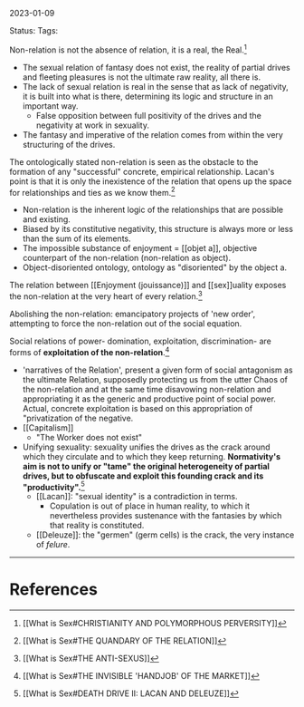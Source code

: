 2023-01-09

Status: 
Tags: 

Non-relation is not the absence of relation, it is a real, the Real.[^1]
- The sexual relation of fantasy does not exist, the reality of partial drives and fleeting pleasures is not the ultimate raw reality, all there is.
- The lack of sexual relation is real in the sense that as lack of negativity, it is built into what is there, determining its logic and structure in an important way.
	- False opposition between full positivity of the drives and the negativity at work in sexuality.
- The fantasy and imperative of the relation comes from within the very structuring of the drives.

The ontologically stated non-relation is seen as the obstacle to the formation of any "successful" concrete, empirical relationship. Lacan's point is that it is only the inexistence of the relation that opens up the space for relationships and ties as we know them.[^2]
* Non-relation is the inherent logic of the relationships that are possible and existing.
* Biased by its constitutive negativity, this structure is always more or less than the sum of its elements.
* The impossible substance of enjoyment = [[objet a]], objective counterpart of the non-relation (non-relation as object).
* Object-disoriented ontology, ontology as "disoriented" by the object a.

The relation between [[Enjoyment (jouissance)]] and [[sex]]uality exposes the non-relation at the very heart of every relation.[^3]

Abolishing the non-relation: emancipatory projects of 'new order', attempting to force the non-relation out of the social equation.

Social relations of power- domination, exploitation, discrimination- are forms of **exploitation of the non-relation**.[^4]
- 'narratives of the Relation', present a given form of social antagonism as the ultimate Relation, supposedly protecting us from the utter Chaos of the non-relation and at the same time disavowing non-relation and appropriating it as the generic and productive point of social power. Actual, concrete exploitation is based on this appropriation of "privatization of the negative.
- [[Capitalism]]
	- "The Worker does not exist"
- Unifying sexuality: sexuality unifies the drives as the crack around which they circulate and to which they keep returning. **Normativity's aim is not to unify or "tame" the original heterogeneity of partial drives, but to obfuscate and exploit this founding crack and its "productivity".**[^5]
	* [[Lacan]]: "sexual identity" is a contradiction in terms.
	    * Copulation is out of place in human reality, to which it nevertheless provides sustenance with the fantasies by which that reality is constituted.
	* [[Deleuze]]: the "germen" (germ cells) is the crack, the very instance of *felure*.
---
# References

[^1]: [[What is Sex#CHRISTIANITY AND POLYMORPHOUS PERVERSITY]]
[^2]: [[What is Sex#THE QUANDARY OF THE RELATION]]
[^3]: [[What is Sex#THE ANTI-SEXUS]]
[^4]: [[What is Sex#THE INVISIBLE 'HANDJOB' OF THE MARKET]]
[^5]: [[What is Sex#DEATH DRIVE II: LACAN AND DELEUZE]]